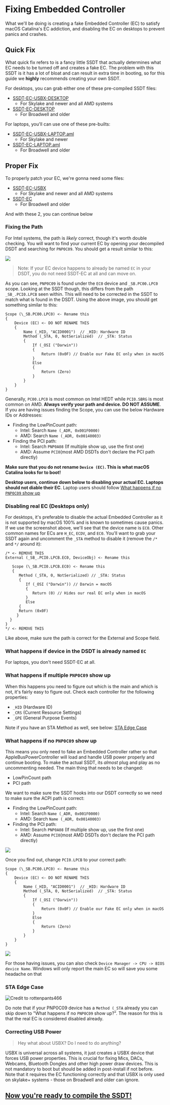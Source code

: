 
# Fixing Embedded Controller

What we'll be doing is creating a fake Embedded Controller (EC) to satisfy macOS Catalina's EC addiction, and disabling the EC on desktops to prevent panics and crashes.

## Quick Fix

What quick fix refers to is a fancy little SSDT that actually determines what EC needs to be turned off and creates a fake EC. The problem with this SSDT is it has a lot of bloat and can result in extra time in booting, so for this guide we **highly** recommends creating your own SSDT.

For desktops, you can grab either one of these pre-compiled SSDT files:

* [SSDT-EC-USBX-DESKTOP](https://github.com/dortania/Getting-Started-With-ACPI/blob/master/extra-files/SSDT-EC-USBX-DESKTOP.aml)
  * For Skylake and newer and all AMD systems
* [SSDT-EC-DESKTOP](https://github.com/dortania/Getting-Started-With-ACPI/blob/master/extra-files/SSDT-EC-DESKTOP.aml)
  * For Broadwell and older

For laptops, you'll can use one of these pre-builts:

* [SSDT-EC-USBX-LAPTOP.aml](https://github.com/dortania/Getting-Started-With-ACPI/blob/master/extra-files/SSDT-EC-USBX-LAPTOP.aml)
  * For Skylake and newer
* [SSDT-EC-LAPTOP.aml](https://github.com/dortania/Getting-Started-With-ACPI/blob/master/extra-files/SSDT-EC-LAPTOP.aml)
  * For Broadwell and older

## Proper Fix

To properly patch your EC, we're gonna need some files:

* [SSDT-EC-USBX](https://github.com/acidanthera/OpenCorePkg/blob/master/Docs/AcpiSamples/SSDT-EC-USBX.dsl)
  * For Skylake and newer and all AMD systems
* [SSDT-EC](https://github.com/acidanthera/OpenCorePkg/blob/master/Docs/AcpiSamples/SSDT-EC.dsl)
  * For Broadwell and older
  
And with these 2, you can continue below

### Fixing the Path

For Intel systems, the path is *likely* correct, though it's worth double checking. You will want to find your current EC by opening your decompiled DSDT and searching for `PNP0C09`. You should get a result similar to this:

![](/images/Desktops/pnp.png)

> Note: If your EC device happens to already be named `EC` in your DSDT, you do not need SSDT-EC at all and can move on.

As you can see, `PNP0C09` is found under the `EC0` device and `_SB.PC00.LPC0` scope. Looking at the SSDT though, this differs from the path `_SB_.PCI0.LPCB` seen within. This will need to be corrected in the SSDT to match what is found in the DSDT. Using the above image, you should get something similar to this:

```text
Scope (\_SB.PC00.LPC0) <- Rename this
{
    Device (EC) <- DO NOT RENAME THIS
    {
        Name (_HID, "ACID0001")  // _HID: Hardware ID
        Method (_STA, 0, NotSerialized)  // _STA: Status
        {
            If (_OSI ("Darwin"))
            {
                Return (0x0F) // Enable our Fake EC only when in macOS
            }
            Else
            {
                Return (Zero)
            }
        }
    }
}
```

Generally, `PC00.LPC0` is most common on Intel HEDT while `PCI0.SBRG` is most common on AMD. **Always verify your path and device. DO NOT ASSUME**.
If you are having issues finding the Scope, you can use the below Hardware IDs or Addresses:

* Finding the LowPinCount path:
  * Intel: Search `Name (_ADR, 0x001F0000)`
  * AMD: Search `Name (_ADR, 0x00140003)`
* Finding the PCI path:
  * Intel: Search `PNP0A08` (If multiple show up, use the first one)
  * AMD: Assume `PCI0`(most AMD DSDTs don't declare the PCI path directly)

**Make sure that you do not rename `Device (EC)`. This is what macOS Catalina looks for to boot!**

**Desktop users, continue down below to disabling your actual EC. Laptops should not diable their EC**. Laptop users should follow [What happens if no `PNP0C09` show up](#what-happens-if-no-pnp0c09-show-up)

### Disabling real EC (Desktops only)

For desktops, it's preferable to disable the actual Embedded Controller as it is not supported by macOS 100% and is known to sometimes cause panics. If we use the screenshot above, we'll see that the device name is `EC0`. Other common names for ECs are `H_EC`, `ECDV`, and `EC0`. You'll want to grab your SSDT again and uncomment the `_STA` method to disable it (remove the `/*` and `*/` around it):

```text
/* <- REMOVE THIS
External (_SB_.PCI0.LPCB.EC0, DeviceObj) <- Rename this

   Scope (\_SB.PCI0.LPCB.EC0) <- Rename this
   {
      Method (_STA, 0, NotSerialized) // _STA: Status
      {
         If (_OSI ("Darwin")) // Darwin = macOS
         {
            Return (0) // Hides our real EC only when in macOS
         }
         Else
      {
      Return (0x0F)
     }
  }
}
*/ <- REMOVE THIS
```

Like above, make sure the path is correct for the External and Scope field.

### What happens if device in the DSDT is already named `EC`

For laptops, you don't need SSDT-EC at all.

### What happens if multiple `PNP0C09` show up

When this happens you need to figure out which is the main and which is not, it's fairly easy to figure out. Check each controller for the following properties:

* `_HID` (Hardware ID)
* `_CRS` (Current Resource Settings)
* `_GPE` (General Purpose Events)

Note if you have an STA Method as well, see below: [STA Edge Case](/Desktops/desktop-ec.md#sta-edge-case)

### What happens if no `PNP0C09` show up

This means you only need to fake an Embedded Controller rather so that AppleBusPowerController will load and handle USB power properly and continue booting. To make the actual SSDT, its *almost* plug and play as no uncommenting needed. The main thing that needs to be changed:

* LowPinCount path
* PCI path

We want to make sure the SSDT hooks into our DSDT correctly so we need to make sure the ACPI path is correct:

* Finding the LowPinCount path:
  * Intel: Search `Name (_ADR, 0x001F0000)`
  * AMD: Search `Name (_ADR, 0x00140003)`
* Finding the PCI path:
  * Intel: Search `PNP0A08` (If multiple show up, use the first one)
  * AMD: Assume `PCI0`(most AMD DSDTs don't declare the PCI path directly)

![](/images/Desktops/lpc.png)

Once you find out, change `PCI0.LPCB` to your correct path:

```text
Scope (\_SB.PC00.LPC0) <- Rename this
{
    Device (EC) <- DO NOT RENAME THIS
    {
        Name (_HID, "ACID0001")  // _HID: Hardware ID
        Method (_STA, 0, NotSerialized)  // _STA: Status
        {
            If (_OSI ("Darwin"))
            {
                Return (0x0F) // Enable our Fake EC only when in macOS
            }
            Else
            {
                Return (Zero)
            }
        }
    }
}
```

![](/images/Desktops/ec.png)

For those having issues, you can also check `Device Manager -> CPU -> BIOS device Name`. Windows will only report the main EC so will save you some headache on that

### STA Edge Case

![Credit to rottenpants466](/images/Desktops/sta.png)

Do note that if your PNP0C09 device has a `Method (_STA` already you can skip down to "What happens if no `PNP0C09` show up?".
The reason for this is that the real EC is considered disabled already.

### Correcting USB Power

> Hey what about USBX? Do I need to do anything?

USBX is universal across all systems, it just creates a USBX device that forces USB power properties. This is crucial for fixing Mics, DACs, Webcams, Bluetooth Dongles and other high power draw devices. This is not mandatory to boot but should be added in post-install if not before. Note that it requires the EC functioning correctly and that USBX is only used on skylake+ systems - those on Broadwell and older can ignore.

## [Now you're ready to compile the SSDT!](/Manual/compile.md)
